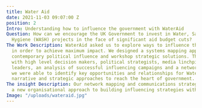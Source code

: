 ```yaml
---
title: Water Aid
date: 2021-11-03 09:07:00 Z
position: 2
Intro: Understanding how to influence the government with WaterAid
Question: How can we encourage the UK Government to invest in Water, Sanitation and
  Hygiene (WASH) projects in the face of significant aid budget cuts?
The Work Description: WaterAid asked us to explore ways to influence the Johnson administration
  in order to achieve maximum impact. We designed a systems mapping approach to understand
  contemporary political influence and workshop strategic solutions. Through interviews
  with high level decision makers, political strategists, media linchpins and opinion
  leaders, an analysis of successful influencing campaigns and a network mapping process
  we were able to identify key opportunities and relationships for WaterAid, and propose
  narrative and strategic approaches to reach the heart of government.
The insight Description: Our network mapping and communications strategy has kick-started
  a new organisational approach to building influencing strategies within WaterAid.
Image: "/uploads/wateraid.jpg"
---
```


